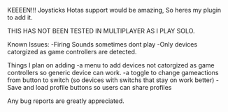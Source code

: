 KEEEEN!!! Joysticks Hotas support would be amazing, So heres my plugin to add it. 

THIS HAS NOT BEEN TESTED IN MULTIPLAYER AS I PLAY SOLO.

Known Issues:
-Firing Sounds sometimes dont play
-Only devices catorgized as game controllers are detected.

Things I plan on adding
-a menu to add devices not catorgized as game controllers so generic device can work.
-a toggle to change gameactions from button to switch (so devices with switchs that stay on work better)
-Save and load profile buttons so users can share profiles

Any bug reports are greatly appreciated.
